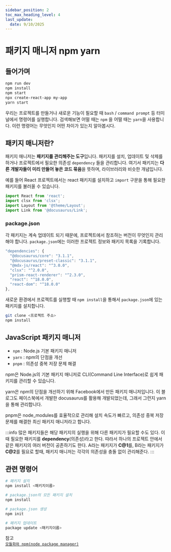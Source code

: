 ```yaml
---
sidebar_position: 2
toc_max_heading_level: 4
last_update:
  date: 9/10/2025
---
```


# 패키지 매니저 npm yarn

## 들어가며

```bash
npm run dev
npm install
npm start
npx create-react-app my-app
yarn start
```
우리는 프로젝트를 만들거나 새로운 기능이 필요할 때 `bash` / `command prompt` 등 터미널에서 명령어를 실행합니다. 검색해보면 어떨 때는 `npm` 을 어떨 때는 `yarn`을 사용합니다. 이런 명령어는 무엇인지 어떤 차이가 있는지 알아봅시다.

## 패키지 매니저란?

패키지 매니저는 **패키지를 관리해주는 도구**입니다. 패키지를 설치, 업데이트 및 삭제를 하거나 프로젝트에서 필요한 의존성 `dependency` 들을 관리합니다. 
여기서 패키지는 **다른 개발자들이 미리 만들어 놓은 코드 묶음**을 뜻하며, 라이브러리와 비슷한 개념입니다.

예를 들어 React 프로젝트에서는 react 패키지를 설치하고 `import` 구문을 통해 필요한 패키지를 불러올 수 있습니다.
```jsx
import React from 'react';
import clsx from 'clsx';
import Layout from '@theme/Layout';
import Link from '@docusaurus/Link';
```

### package.json

각 패키지는 계속 업데이트 되기 때문에, 프로젝트에서 참조하는 버전이 무엇인지 관리해야 합니다. `package.json`에는 이러한 프로젝트 정보와 패키지 목록을 기록합니다.

```jsx
"dependencies": {
  "@docusaurus/core": "3.1.1",
  "@docusaurus/preset-classic": "3.1.1",
  "@mdx-js/react": "^3.0.0",
  "clsx": "^2.0.0",
  "prism-react-renderer": "^2.3.0",
  "react": "^18.0.0",
  "react-dom": "^18.0.0"
},
```

새로운 환경에서 프로젝트를 실행할 때 `npm install`을 통해서 `package.json`에 있는 패키지를 설치합니다.

```bash
git clone <프로젝트 주소>
npm install
```

## JavaScript 패키지 매니저

- `npm` : Node.js 기본 패키지 매니저
- `yarn` : npm의 단점을 개선
- `pnpm` : 의존성 중복 저장 문제 해결

npm은 Node.js의 기본 패키지 매니저로 CLI(Command Line Interface)로 쉽게 패키지를 관리할 수 있습니다.

yarn은 npm의 단점을 개선하기 위해 Facebook에서 만든 패키지 매니저입니다. 이 블로그도 페이스북에서 개발한 docusaurus를 활용해 개발되었는데, 그래서 그런지 yarn을 통해 관리합니다.

pnpm은 node_modules를 효율적으로 관리해 설치 속도가 빠르고, 의존성 중복 저장 문제를 해결한 최신 패키지 매니저라고 합니다.

:::info
많은 패키지들은 해당 패키지의 실행을 위해 다른 패키지가 필요할 수도 있다. 이때 필요한 패키지를 **dependency**(의존성)라고 한다.
따라서 하나의 프로젝트 안에서 같은 패키지의 여러 버전이 공존하기도 한다. A라는 패키지가 **C@1**를, B라는 패키지가 **C@2**를 필요로 할때, 패키지 매니저는 각각의 의존성을 충돌 없이 관리해준다.
:::

## 관련 명령어

```bash
# 패키지 설치
npm install <패키지이름>

# package.json의 모든 패키지 설치
npm install

# package.json 생성
npm init 

# 패키지 업데이트
package update <패키지이름>
```




참고  
 [`모듈화와 npm(node package manager)`](https://poiemaweb.com/nodejs-npm)

